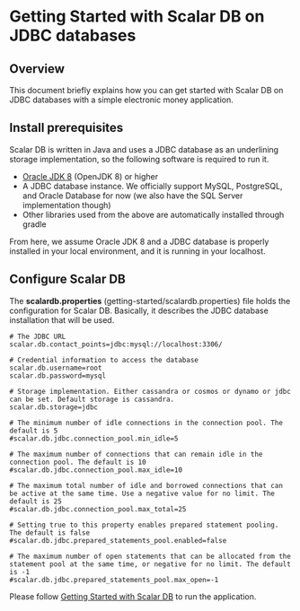 # Getting Started with Scalar DB on JDBC databases

## Overview
This document briefly explains how you can get started with Scalar DB on JDBC databases with a simple electronic money application.

## Install prerequisites

Scalar DB is written in Java and uses a JDBC database as an underlining storage implementation, so the following software is required to run it.

* [Oracle JDK 8](https://www.oracle.com/technetwork/java/javase/downloads/jdk8-downloads-2133151.html) (OpenJDK 8) or higher
* A JDBC database instance. We officially support MySQL, PostgreSQL, and Oracle Database for now (we also have the SQL Server implementation though)
* Other libraries used from the above are automatically installed through gradle

From here, we assume Oracle JDK 8 and a JDBC database is properly installed in your local environment, and it is running in your localhost.

## Configure Scalar DB

The **scalardb.properties** (getting-started/scalardb.properties) file holds the configuration for Scalar DB. Basically, it describes the JDBC database installation that will be used.

```
# The JDBC URL
scalar.db.contact_points=jdbc:mysql://localhost:3306/

# Credential information to access the database
scalar.db.username=root
scalar.db.password=mysql

# Storage implementation. Either cassandra or cosmos or dynamo or jdbc can be set. Default storage is cassandra.
scalar.db.storage=jdbc

# The minimum number of idle connections in the connection pool. The default is 5
#scalar.db.jdbc.connection_pool.min_idle=5

# The maximum number of connections that can remain idle in the connection pool. The default is 10
#scalar.db.jdbc.connection_pool.max_idle=10

# The maximum total number of idle and borrowed connections that can be active at the same time. Use a negative value for no limit. The default is 25
#scalar.db.jdbc.connection_pool.max_total=25

# Setting true to this property enables prepared statement pooling. The default is false
#scalar.db.jdbc.prepared_statements_pool.enabled=false

# The maximum number of open statements that can be allocated from the statement pool at the same time, or negative for no limit. The default is -1
#scalar.db.jdbc.prepared_statements_pool.max_open=-1
```

Please follow [Getting Started with Scalar DB](getting-started-with-scalardb.md) to run the application.

